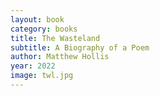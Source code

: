 ```yaml
---
layout: book
category: books
title: The Wasteland
subtitle: A Biography of a Poem
author: Matthew Hollis
year: 2022
image: twl.jpg
---
```

